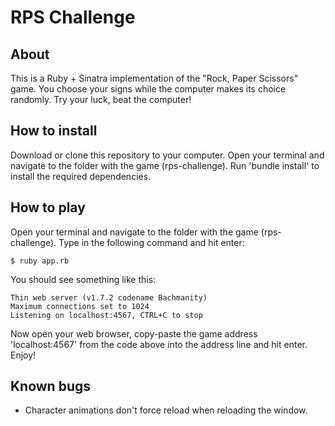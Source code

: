 # RPS Challenge

About
-------

This is a Ruby + Sinatra implementation of the "Rock, Paper Scissors" game. You choose your signs while the computer makes its choice randomly. Try your luck, beat the computer!


How to install
----

Download or clone this repository to your computer.
Open your terminal and navigate to the folder with the game (rps-challenge). Run 'bundle install' to install the required dependencies.


How to play
----

Open your terminal and navigate to the folder with the game (rps-challenge). Type in the following command and hit enter:

```
$ ruby app.rb
```
You should see something like this:
```
Thin web server (v1.7.2 codename Bachmanity)
Maximum connections set to 1024
Listening on localhost:4567, CTRL+C to stop
```

Now open your web browser, copy-paste the game address 'localhost:4567' from the code above into the address line and hit enter. Enjoy!



Known bugs
----

* Character animations don't force reload when reloading the window.
